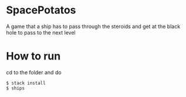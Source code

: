# SpacePotatos
A game that a ship has to pass through the steroids and get at the black hole to pass to the next level

# How to run
cd to the folder and do 
``` 
$ stack install 
$ ships
``` 
